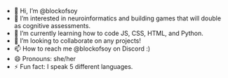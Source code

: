 - 👋 Hi, I’m @blockofsoy
- 👀 I’m interested in neuroinformatics and building games that will double as cognitive assessments.
- 🌱 I’m currently learning how to code JS, CSS, HTML, and Python.
- 💞️ I’m looking to collaborate on any projects!
- 📫 How to reach me @blockofsoy on Discord :)
- 😄 Pronouns: she/her
- ⚡ Fun fact: I speak 5 different languages.

<!---
blockofsoy/blockofsoy is a ✨ special ✨ repository because its `README.md` (this file) appears on your GitHub profile.
You can click the Preview link to take a look at your changes.
--->
